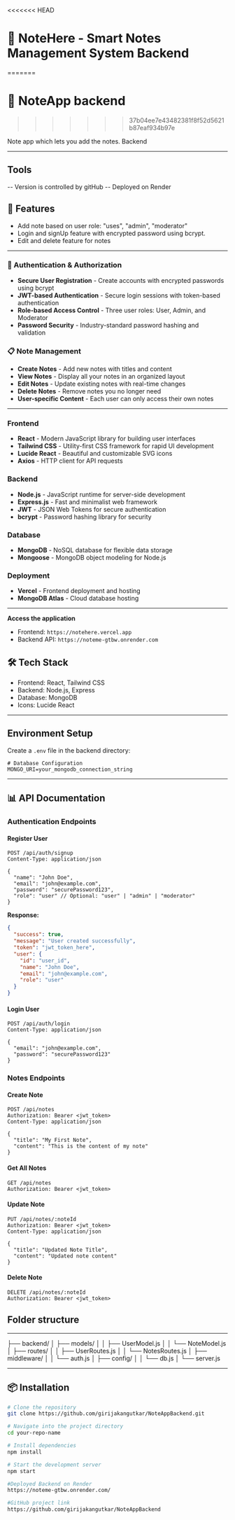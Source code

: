 <<<<<<< HEAD
# 📝 NoteHere - Smart Notes Management System Backend
=======
# 📘 NoteApp backend
>>>>>>> 37b04ee7e43482381f8f52d5621b87eaf934b97e

Note app which lets you add the notes. Backend

---

## Tools

-- Version is controlled by gitHub
-- Deployed on Render

## 🚀 Features

- Add note based on user role: "uses", "admin", "moderator"
- Login and signUp feature with encrypted password using bcrypt.
- Edit and delete feature for notes

---

### 🔐 Authentication & Authorization

- **Secure User Registration** - Create accounts with encrypted passwords using bcrypt
- **JWT-based Authentication** - Secure login sessions with token-based authentication
- **Role-based Access Control** - Three user roles: User, Admin, and Moderator
- **Password Security** - Industry-standard password hashing and validation

### 📋 Note Management

- **Create Notes** - Add new notes with titles and content
- **View Notes** - Display all your notes in an organized layout
- **Edit Notes** - Update existing notes with real-time changes
- **Delete Notes** - Remove notes you no longer need
- **User-specific Content** - Each user can only access their own notes

---

### Frontend

- **React** - Modern JavaScript library for building user interfaces
- **Tailwind CSS** - Utility-first CSS framework for rapid UI development
- **Lucide React** - Beautiful and customizable SVG icons
- **Axios** - HTTP client for API requests

### Backend

- **Node.js** - JavaScript runtime for server-side development
- **Express.js** - Fast and minimalist web framework
- **JWT** - JSON Web Tokens for secure authentication
- **bcrypt** - Password hashing library for security

### Database

- **MongoDB** - NoSQL database for flexible data storage
- **Mongoose** - MongoDB object modeling for Node.js

### Deployment

- **Vercel** - Frontend deployment and hosting
- **MongoDB Atlas** - Cloud database hosting

---

**Access the application**

- Frontend: `https://notehere.vercel.app`
- Backend API: `https://noteme-gtbw.onrender.com`

## 🛠️ Tech Stack

- Frontend: React, Tailwind CSS
- Backend: Node.js, Express
- Database: MongoDB
- Icons: Lucide React

---

## **Environment Setup**

Create a `.env` file in the backend directory:

```env
# Database Configuration
MONGO_URI=your_mongodb_connection_string

```

---

## 📊 API Documentation

### Authentication Endpoints

#### Register User

```http
POST /api/auth/signup
Content-Type: application/json

{
  "name": "John Doe",
  "email": "john@example.com",
  "password": "securePassword123",
  "role": "user" // Optional: "user" | "admin" | "moderator"
}
```

**Response:**

```json
{
  "success": true,
  "message": "User created successfully",
  "token": "jwt_token_here",
  "user": {
    "id": "user_id",
    "name": "John Doe",
    "email": "john@example.com",
    "role": "user"
  }
}
```

#### Login User

```http
POST /api/auth/login
Content-Type: application/json

{
  "email": "john@example.com",
  "password": "securePassword123"
}
```

### Notes Endpoints

#### Create Note

```http
POST /api/notes
Authorization: Bearer <jwt_token>
Content-Type: application/json

{
  "title": "My First Note",
  "content": "This is the content of my note"
}
```

#### Get All Notes

```http
GET /api/notes
Authorization: Bearer <jwt_token>
```

#### Update Note

```http
PUT /api/notes/:noteId
Authorization: Bearer <jwt_token>
Content-Type: application/json

{
  "title": "Updated Note Title",
  "content": "Updated note content"
}
```

#### Delete Note

```http
DELETE /api/notes/:noteId
Authorization: Bearer <jwt_token>
```

## Folder structure

---

├── backend/
│ ├── models/
│ │ ├── UserModel.js
│ │ └── NoteModel.js
│ ├── routes/
│ │ ├── UserRoutes.js
│ │ └── NotesRoutes.js
│ ├── middleware/
│ │ └── auth.js
│ ├── config/
│ │ └── db.js
│ └── server.js

---

## 📦 Installation

```bash
# Clone the repository
git clone https://github.com/girijakangutkar/NoteAppBackend.git

# Navigate into the project directory
cd your-repo-name

# Install dependencies
npm install

# Start the development server
npm start

#Deployed Backend on Render
https://noteme-gtbw.onrender.com/

#GitHub project link
https://github.com/girijakangutkar/NoteAppBackend
```

